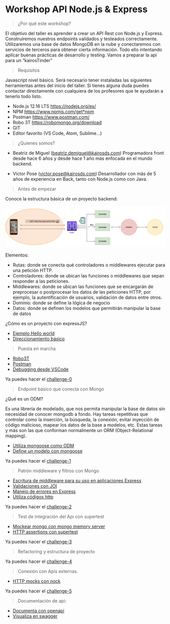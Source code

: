 # Workshop API Node.js & Express

> ¿Por qué este workshop?

El objetivo del taller es aprender a crear un API Rest con Node.js y Express. Construiremos nuestros endpoints validados y testeados correctamente. Utilizaremos una base de datos MongoDB en la nube y conectaremos con servicios de terceros para obtener cierta información. Todo ello intentando aplicar buenas prácticas de desarrollo y testing.
Vamos a preparar la api para un “kairosTinder”

> Requisitos

Javascript nivel básico. Será necesario tener instaladas las siguientes herramientas antes del inicio del taller. Si tienes alguna duda puedes contactar directamente con cualquiera de los profesores que te ayudarán a tenerlo todo listo.

* Node.js 12.16 LTS https://nodejs.org/es/
* NPM https://www.npmjs.com/get*npm
* Postman https://www.postman.com/
* Robo 3T https://robomongo.org/download
* GIT
* Editor favorito (VS Code, Atom, Sublime…)

> ¿Quienes somos?

* Beatriz de Miguel (beatriz.demiguel@kairosds.com) Programadora front desde hace 6 años y desde hace 1 año más enfocada en el mundo backend.

* Víctor Pose (victor.pose@kairosds.com) Desarrollador con más de 5 años de experiencia en Back, tanto con Node.js como con Java.

> Antes de empezar

Conoce la estructura básica de un proyecto backend:

![alt text](images/backend_structure.png)

Elementos:

* Rutas: donde se conecta qué controladores o middlewares ejecutar para una petición HTTP.
* Controladores: donde se ubican las funciones o middlewares que sepan responder a las peticiones.
* Middlewares: donde se ubican las funciones que se encargarán de preprocesar o postprocesar los datos de las peticiones HTTP, por ejemplo, la autentificación de usuarios, validación de datos entre otros.
* Dominio: donde se define la lógica de negocio
* Datos: donde se definen los modelos que permitirán manipular la base de datos

¿Cómo es un proyecto con expressJS?

* [Ejemplo Hello world](http://expressjs.com/es/starter/hello-world.html)
* [Direccionamiento básico](http://expressjs.com/es/starter/basic-routing.html)

> Puesta en marcha

* [Robo3T](https://robomongo.org/)
* [Postman](https://www.postman.com/)
* [Debugging desde VSCode](https://code.visualstudio.com/docs/editor/debugging)

Ya puedes hacer el [challenge-0](challenge-0.md)

> Endpoint básico que conecta con Mongo

¿Qué es un ODM?

Es una librería de modelado, que nos permita manipular la base de datos sin necesidad de conocer mongodb a fondo. Hay tareas repetitivas que controlar como la inserción, la búsqueda, la conexión, evitar inyección de código malicioso, mapear los datos de la base a modelos, etc. Estas tareas y más son las que conforman normalmente un ORM (Object-Relational mapping).

* [Utiliza mongoose como ODM](https://mongoosejs.com/docs/index.html)
* [Define un modelo con mongoose](https://mongoosejs.com/docs/models.html)

Ya puedes hacer el [challenge-1](challenge-1.md)

> Patrón middleware y filtros con Mongo

* [Escritura de middleware para su uso en aplicaciones Express](http://expressjs.com/es/guide/writing-middleware.html)
* [Validaciones con JOI](https://hapi.dev/module/joi/#introduction)
* [Manejo de errores en Express](http://expressjs.com/es/guide/error-handling.html)
* [Utiliza códigos http](https://www.npmjs.com/package/http-status)

Ya puedes hacer el [challenge-2](challenge-2.md)

> Test de integración del Api con supertest

* [Mockear mongo con mongo memory server](https://www.npmjs.com/package/mongodb-memory-server)
* [HTTP assertions con supertest](https://github.com/visionmedia/supertest)

Ya puedes hacer el [challenge-3](challenge-3.md)

> Refactoring y estructura de proyecto

Ya puedes hacer el [challenge-4](challenge-4.md)

> Conexión con Apis externas.

* [HTTP mocks con nock](https://www.npmjs.com/package/nock)

Ya puedes hacer el [challenge-5](challenge-5.md)

> Documentación de api:

* [Documenta con openapi](https://swagger.io/docs/specification/about/)
* [Visualiza en swagger](https://swagger.io/tools/swagger-ui/)
